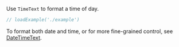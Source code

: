 Use `TimeText` to format a time of day.

```jsx
// loadExample('./example')
```

To format both date and time, or for more fine-grained control, see [DateTimeText](#datetimetext).

